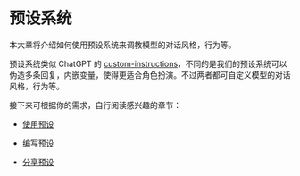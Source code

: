 # 预设系统

本大章将介绍如何使用预设系统来调教模型的对话风格，行为等。

预设系统类似 ChatGPT 的 [custom-instructions](https://openai.com/blog/custom-instructions-for-chatgpt)，不同的是我们的预设系统可以伪造多条回复，内嵌变量，使得更适合角色扮演。不过两者都可自定义模型的对话风格，行为等。

接下来可根据你的需求，自行阅读感兴趣的章节：

- [使用预设](./switch-preset.md)

- [编写预设](./write-preset.md)

- [分享预设](./share-preset.md)
